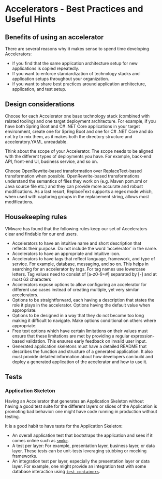 # Accelerators - Best Practices and Useful Hints

## <a id="accelerator-benefits"></a> Benefits of using an accelerator

There are several reasons why it makes sense to spend time developing Accelerators:

- If you find that the same application architecture setup for new applications is copied repeatedly.
- If you want to enforce standardization of technology stacks and application setups throughout your organization.
- If you want to share best practices around application architecture, application, and test setup.

## <a id="design-considerations"></a> Design considerations

Choose for each Accelerator one base technology stack (combined with related tooling) and one target deployment architecture. For example, if you have both Spring Boot and C# .NET Core applications in your target environment, create one for Spring Boot and one for C# .NET Core and do not try to mix them, as it makes both the directory structure and acceleratory.YAML unreadable.

Think about the scope of your Accelerator. The scope needs to be aligned with the different types of deployments you have. For example, back-end API, front-end UI, business service, and so on.

Choose OpenRewrite-based transformation over ReplaceText-based transformation when possible. OpenRewrite-based transformations understand the semantics of files they work on (e.g. Maven pom.xml or Java source file etc.) and they can provide more accurate and robust modifications. As a last resort, ReplaceText supports a regex mode which, when used with capturing groups in the replacement string, allows most modifications.

## <a id="housekeeping"></a> Housekeeping rules

VMware has found that the following rules keep our set of Accelerators clear and findable for our end users.

- Accelerators to have an intuitive name and short description that reflects their purpose. Do not include the word ‘accelerator’ in the name.
- Accelerators to have an appropriate and intuitive icon.
- Accelerators to have tags that reflect language, framework, and type of service. For example, database, messaging, and so on. This helps in searching for an accelerator by tags. For tag names use lowercase letters. Tag values need to consist of [a-z0-9+#] separated by [-] and at most 63 characters
- Accelerators expose options to allow configuring an accelerator for different use cases instead of creating multiple, yet very similar accelerators.
- Options to be straightforward, each having a description that states the role it plays in the accelerator. Options having the default value when appropriate.
- Options to be designed in a way that they do not become too long making it difficult to navigate. Make options conditional on others where appropriate.
- Free text options which have certain limitations on their values must ensure that these limitations are met by providing a regular expression-based validation. This ensures early feedback on invalid user input.
- Generated application skeletons must have a detailed README that describes the function and structure of a generated application. It also must provide detailed information about how developers can build and deploy a generated application of the accelerator and how to use it.

## <a id="tests"></a> Tests

### Application Skeleton

Having an Accelerator that generates an Application Skeleton without having a good test suite for the different layers or slices of the Application is promoting bad behavior: one might have code running in production without testing.

It is a good habit to have tests for the Application Skeleton:

- An overall application test that bootstraps the application and sees if it comes online such as [`smoke`](https://en.wikipedia.org/wiki/Smoke_testing_(software)).
- A test per layer: For example, presentation layer, business layer, or data layer. These tests can be unit-tests leveraging stubbing or mocking frameworks.
- An integration test per layer, especially the presentation layer or data layer. For example, one might provide an integration test with some database interaction using [`test containers`](https://www.testcontainers.org/).
